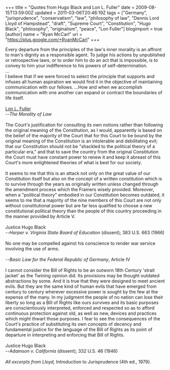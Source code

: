 +++
title = "Quotes from Hugo Black and Lon L. Fuller"
date = 2009-08-15T13:59:00Z
updated = 2011-03-06T20:46:19Z
tags = ["Germany", "jurisprudence", "conservatism", "law", "philosophy of law", "Dennis Lord Lloyd of Hampstead", "draft", "Supreme Court", "Constitution", "Hugo Black", "philosophy", "originalism", "peace", "Lon Fuller"]
blogimport = true
[author]
	name = "Ryan McCarl"
	uri = "https://plus.google.com/+RyanMcCarl"
+++

Every departure from the principles of the law's inner morality is an affront to man's dignity as a responsible agent.  To judge his actions by unpublished or retrospective laws, or to order him to do an act that is impossible, is to convey to him your indifference to his powers of self-determination.<br />...<br />I believe that if we were forced to select the principle that supports and infuses all human aspiration we would find it in the objective of maintaining communication with our fellows.  ...How and when we accomplish communication with one another can expand or contract the boundaries of life itself.<br /><br /><a href="http://en.wikipedia.org/wiki/Lon_L._Fuller">Lon L. Fuller</a><br /> --<em>The Morality of Law</em><br /><br />The Court's justification for consulting its own notions rather than following the original meaning of the Constitution, as I would, apparently is based on the belief of the majority of the Court that for this Court to be bound by the original meaning of the Constitution is an intolerable and debilitating evil; that our Constitution should not be "shackled to the political theory of a particular era," and that to save the country from the original Constitution the Court must have constant power to renew it and keep it abreast of this Court's more enlightened theories of what is best for our society. <br /><br />It seems to me that this is an attack not only on the great value of our Constitution itself but also on the concept of a written constitution which is to survive through the years as originally written unless changed through the amendment process which the Framers wisely provided. Moreover, when a "political theory" embodied in our Constitution becomes outdated, it seems to me that a majority of the nine members of this Court are not only without constitutional power but are far less qualified to choose a new constitutional political theory than the people of this country proceeding in the manner provided by Article V.<br /><br />Justice Hugo Black<br />  --<em>Harper v. Virginia State Board of Education</em> (dissent); 383 U.S. 663 (1966)<br /><br />No one may be compelled against his conscience to render war service involving the use of arms.<br /><br />--<em>Basic Law for the Federal Republic of Germany</em>, Article IV<br /><br />I cannot consider the Bill of Rights to be an outworn 18th Century 'strait jacket' as the Twining opinion did. Its provisions may be thought outdated abstractions by some. And it is true that they were designed to meet ancient evils. But they are the same kind of human evils that have emerged from century to century wherever excessive power is sought by the few at the expense of the many. In my judgment the people of no nation can lose their liberty so long as a Bill of Rights like ours survives and its basic purposes are conscientiously interpreted, enforced and respected so as to afford continuous protection against old, as well as new, devices and practices which might thwart those purposes. I fear to see the consequences of the Court's practice of substituting its own concepts of decency and fundamental justice for the language of the Bill of Rights as its point of departure in interpreting and enforcing that Bill of Rights.<br /><br />Justice Hugo Black<br /> --<em>Adamson v. California</em> (dissent); 332 U.S. 46 (1946) <br /><br /><em>All excerpts from Lloyd,</em> Introduction to Jurisprudence (4th ed., 1979).
